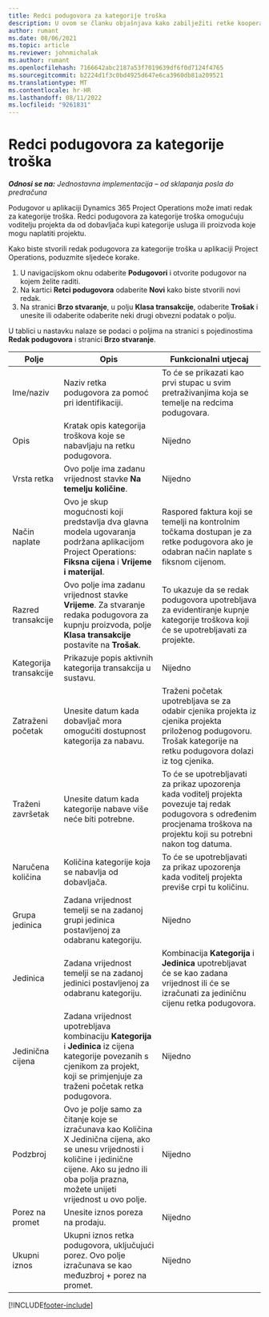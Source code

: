 ```yaml
---
title: Redci podugovora za kategorije troška
description: U ovom se članku objašnjava kako zabilježiti retke kooperacije za trošak i pomoću polja zabilježiti nabavu vremena od dobavljača.
author: rumant
ms.date: 08/06/2021
ms.topic: article
ms.reviewer: johnmichalak
ms.author: rumant
ms.openlocfilehash: 7166642abc2187a53f7019639df6f0d7124f4765
ms.sourcegitcommit: b2224d1f3c0bd4925d647e6ca3960db81a209521
ms.translationtype: MT
ms.contentlocale: hr-HR
ms.lasthandoff: 08/11/2022
ms.locfileid: "9261831"
---
```

#  <a name="subcontract-lines-for-expense-categories"></a>Redci podugovora za kategorije troška

_**Odnosi se na:** Jednostavna implementacija – od sklapanja posla do predračuna_

Podugovor u aplikaciji Dynamics 365 Project Operations može imati redak za kategorije troška. Redci podugovora za kategorije troška omogućuju voditelju projekta da od dobavljača kupi kategorije usluga ili proizvoda koje mogu naplatiti projektu.

Kako biste stvorili redak podugovora za kategorije troška u aplikaciji Project Operations, poduzmite sljedeće korake.

1. U navigacijskom oknu odaberite **Podugovori** i otvorite podugovor na kojem želite raditi.
2. Na kartici **Retci podugovora** odaberite **Novi** kako biste stvorili novi redak.
3. Na stranici **Brzo stvaranje**, u polju **Klasa transakcije**, odaberite **Trošak** i unesite ili odaberite odaberite neki drugi obvezni podatak o polju.

U tablici u nastavku nalaze se podaci o poljima na stranici s pojedinostima **Redak podugovora** i stranici **Brzo stvaranje**.

| **Polje** | **Opis** | **Funkcionalni utjecaj** |
| --- | --- | --- |
| Ime/naziv | Naziv retka podugovora za pomoć pri identifikaciji. | To će se prikazati kao prvi stupac u svim pretraživanjima koja se temelje na redcima podugovara. |
| Opis | Kratak opis kategorija troškova koje se nabavljaju na retku podugovora. | Nijedno |
|Vrsta retka | Ovo polje ima zadanu vrijednost stavke **Na temelju količine**. |Nijedno |
| Način naplate | Ovo je skup mogućnosti koji predstavlja dva glavna modela ugovaranja podržana aplikacijom Project Operations: **Fiksna cijena** i **Vrijeme i materijal**. | Raspored faktura koji se temelji na kontrolnim točkama dostupan je za retke podugovora ako je odabran način naplate s fiksnom cijenom. |
| Razred transakcije | Ovo polje ima zadanu vrijednost stavke **Vrijeme**. Za stvaranje redaka podugovora za kupnju proizvoda, polje **Klasa transakcije** postavite na **Trošak**.  | To ukazuje da se redak podugovora upotrebljava za evidentiranje kupnje kategorije troškova koji će se upotrebljavati za projekte. |
| Kategorija transakcije | Prikazuje popis aktivnih kategorija transakcija u sustavu. |Nijedno |
| Zatraženi početak | Unesite datum kada dobavljač mora omogućiti dostupnost kategorija za nabavu. | Traženi početak upotrebljava se za odabir cjenika projekta iz cjenika projekta priloženog podugovoru. Trošak kategorije na retku podugovora dolazi iz tog cjenika. |
| Traženi završetak | Unesite datum kada kategorije nabave više neće biti potrebne. | To će se upotrebljavati za prikaz upozorenja kada voditelj projekta povezuje taj redak podugovora s određenim procjenama troškova na projektu koji su potrebni nakon tog datuma. |
| Naručena količina | Količina kategorije koja se nabavlja od dobavljača. | To će se upotrebljavati za prikaz upozorenja kada voditelj projekta previše crpi tu količinu.|
| Grupa jedinica | Zadana vrijednost temelji se na zadanoj grupi jedinica postavljenoj za odabranu kategoriju. |Nijedno |
| Jedinica | Zadana vrijednost temelji se na zadanoj jedinici postavljenoj za odabranu kategoriju.  | Kombinacija **Kategorija** i **Jedinica** upotrebljavat će se kao zadana vrijednost ili će se izračunati za jediničnu cijenu retka podugovora.  |
| Jedinična cijena | Zadana vrijednost upotrebljava kombinaciju **Kategorija** i **Jedinica** iz cijena kategorije povezanih s cjenikom za projekt, koji se primjenjuje za traženi početak retka podugovora. |Nijedno |
| Podzbroj | Ovo je polje samo za čitanje koje se izračunava kao Količina X Jedinična cijena, ako se unesu vrijednosti i količine i jedinične cijene. Ako su jedno ili oba polja prazna, možete unijeti vrijednost u ovo polje. |Nijedno |
| Porez na promet | Unesite iznos poreza na prodaju. |Nijedno |
| Ukupni iznos | Ukupni iznos retka podugovora, uključujući porez. Ovo polje izračunava se kao međuzbroj + porez na promet. |Nijedno |


[!INCLUDE[footer-include](../../includes/footer-banner.md)]
